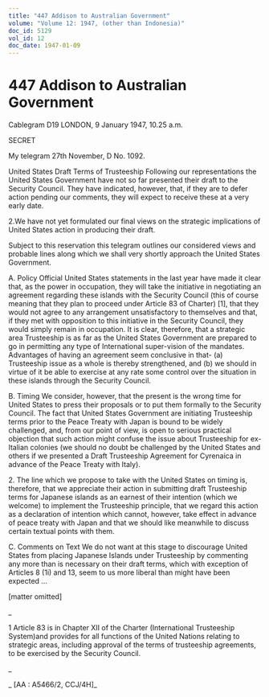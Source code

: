 ```yaml
---
title: "447 Addison to Australian Government"
volume: "Volume 12: 1947, (other than Indonesia)"
doc_id: 5129
vol_id: 12
doc_date: 1947-01-09
---
```


# 447 Addison to Australian Government

Cablegram D19 LONDON, 9 January 1947, 10.25 a.m.

SECRET

My telegram 27th November, D No. 1092.

United States Draft Terms of Trusteeship Following our representations the United States Government have not so far presented their draft to the Security Council. They have indicated, however, that, if they are to defer action pending our comments, they will expect to receive these at a very early date.

2.We have not yet formulated our final views on the strategic implications of United States action in producing their draft.

Subject to this reservation this telegram outlines our considered views and probable lines along which we shall very shortly approach the United States Government.

A. Policy Official United States statements in the last year have made it clear that, as the power in occupation, they will take the initiative in negotiating an agreement regarding these islands with the Security Council (this of course meaning that they plan to proceed under Article 83 of Charter) [1], that they would not agree to any arrangement unsatisfactory to themselves and that, if they met with opposition to this initiative in the Security Council, they would simply remain in occupation. It is clear, therefore, that a strategic area Trusteeship is as far as the United States Government are prepared to go in permitting any type of International super-vision of the mandates. Advantages of having an agreement seem conclusive in that- (a) Trusteeship issue as a whole is thereby strengthened, and (b) we should in virtue of it be able to exercise at any rate some control over the situation in these islands through the Security Council.

B. Timing We consider, however, that the present is the wrong time for United States to press their proposals or to put them formally to the Security Council. The fact that United States Government are initiating Trusteeship terms prior to the Peace Treaty with Japan is bound to be widely challenged, and, from our point of view, is open to serious practical objection that such action might confuse the issue about Trusteeship for ex-Italian colonies (we should no doubt be challenged by the United States and others if we presented a Draft Trusteeship Agreement for Cyrenaica in advance of the Peace Treaty with Italy).

2\. The line which we propose to take with the United States on timing is, therefore, that we appreciate their action in submitting draft Trusteeship terms for Japanese islands as an earnest of their intention (which we welcome) to implement the Trusteeship principle, that we regard this action as a declaration of intention which cannot, however, take effect in advance of peace treaty with Japan and that we should like meanwhile to discuss certain textual points with them.

C. Comments on Text We do not want at this stage to discourage United States from placing Japanese Islands under Trusteeship by commenting any more than is necessary on their draft terms, which with exception of Articles 8 (1i) and 13, seem to us more liberal than might have been expected ...

[matter omitted]

_

1 Article 83 is in Chapter XII of the Charter (International Trusteeship System)and provides for all functions of the United Nations relating to strategic areas, including approval of the terms of trusteeship agreements, to be exercised by the Security Council.

_

_ [AA : A5466/2, CCJ/4H]_
